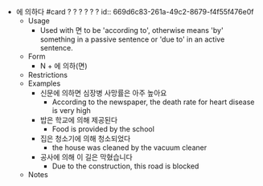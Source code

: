 - 에 의하다 #card
  ?
  ?
  ?
  ?
  ?
  ?
  id:: 669d6c83-261a-49c2-8679-f4f55f476e0f
	- Usage
		- Used  with 면 to be 'according to', otherwise means 'by' something in a passive sentence or 'due to' in an active sentence.
	- Form
		- N + 에 의하(면)
	- Restrictions
	- Examples
		- 신문에 의하면 심장병 사망률은 아주 높아요
			- According to the newspaper, the death rate for heart disease is very high
		- 밥은 학교에 의해 제공된다
			- Food is provided by the school
		- 집은 청소기에 의해 청소되었다
			- the house was cleaned by the vacuum cleaner
		- 공사에 의해 이 길은 막혔습니다
			- Due to the construction, this road is blocked
	- Notes